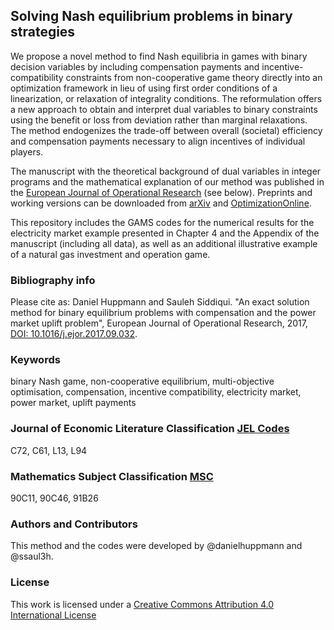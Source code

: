 ## Solving Nash equilibrium problems in binary strategies

We propose a novel method to find Nash equilibria in games with binary decision variables
by including compensation payments and incentive-compatibility constraints
from non-cooperative game theory directly into an optimization framework
in lieu of using first order conditions of a linearization, or relaxation of integrality conditions. 
The reformulation offers a new approach to obtain and interpret dual variables to binary constraints
using the benefit or loss from deviation rather than marginal relaxations. 
The method endogenizes the trade-off between overall (societal) efficiency 
and compensation payments necessary to align incentives of individual players. 

The manuscript with the theoretical background of dual variables in integer programs 
and the mathematical explanation of our method was published
in the [European Journal of Operational Research](https://doi.org/10.1016/j.ejor.2017.09.032) (see below).
Preprints and working versions can be downloaded from [arXiv](http://arxiv.org/abs/1504.05894) 
and [OptimizationOnline](http://www.optimization-online.org/DB_HTML/2015/04/4874.html).

This repository includes the GAMS codes for the numerical results for the electricity market example 
presented in Chapter 4 and the Appendix of the manuscript (including all data),
as well as an additional illustrative example of a natural gas investment and operation game.

### Bibliography info
Please cite as:
Daniel Huppmann and Sauleh Siddiqui.
"An exact solution method for binary equilibrium problems with compensation and the power market uplift problem",
European Journal of Operational Research, 2017, [DOI: 10.1016/j.ejor.2017.09.032](https://doi.org/10.1016/j.ejor.2017.09.032).

### Keywords
binary Nash game, non-cooperative equilibrium, multi-objective optimisation, compensation, incentive compatibility, 
electricity market, power market, uplift payments

### Journal of Economic Literature Classification [JEL Codes](https://www.aeaweb.org/econlit/jelCodes.php?view=jel)
C72, C61, L13, L94

### Mathematics Subject Classification [MSC](https://cran.r-project.org/web/classifications/MSC.html)
90C11, 90C46, 91B26

### Authors and Contributors
This method and the codes were developed by @danielhuppmann and @ssaul3h.

### License
This work is licensed under a [Creative Commons Attribution 4.0 International License](http://creativecommons.org/licenses/by/4.0/)
